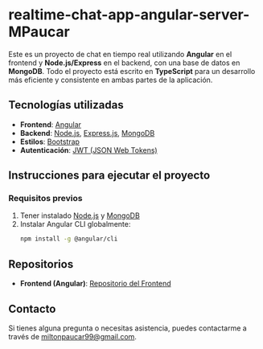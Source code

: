 # realtime-chat-app-angular-server-MPaucar

Este es un proyecto de chat en tiempo real utilizando **Angular** en el frontend y **Node.js/Express** en el backend, con una base de datos en **MongoDB**. Todo el proyecto está escrito en **TypeScript** para un desarrollo más eficiente y consistente en ambas partes de la aplicación.

## Tecnologías utilizadas

- **Frontend**: [Angular](https://angular.io/)
- **Backend**: [Node.js](https://nodejs.org/), [Express.js](https://expressjs.com/), [MongoDB](https://www.mongodb.com/)
- **Estilos**: [Bootstrap](https://getbootstrap.com/)
- **Autenticación**: [JWT (JSON Web Tokens)](https://jwt.io/)

## Instrucciones para ejecutar el proyecto

### Requisitos previos

1. Tener instalado [Node.js](https://nodejs.org/) y [MongoDB](https://www.mongodb.com/)
2. Instalar Angular CLI globalmente:  
   ```bash
   npm install -g @angular/cli

## Repositorios

- **Frontend (Angular)**: [Repositorio del Frontend](https://github.com/miltonAlan/realtime-chat-app-angular-front)

## Contacto
Si tienes alguna pregunta o necesitas asistencia, puedes contactarme a través de [miltonpaucar99@gmail.com](mailto:miltonpaucar99@gmail.com).

